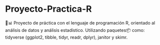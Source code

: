 # Proyecto-Practica-R
🔵📊 Proyecto de práctica con el lenguaje de programación R, orientado al análisis de datos y análisis estadístico.  Utilizando paquetes📦 como: tidyverse (ggplot2, tibble, tidyr, readr, dplyr), janitor y skimr.
